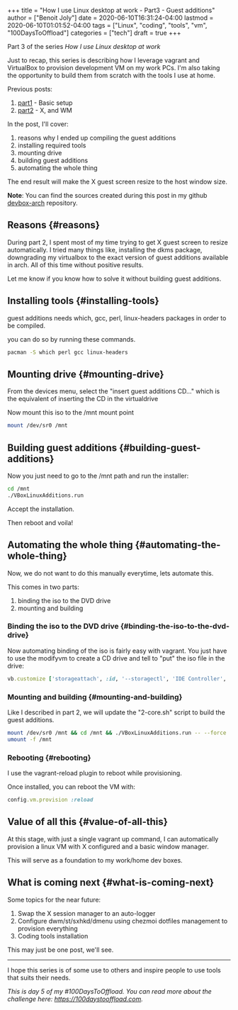 +++
title = "How I use Linux desktop at work - Part3 - Guest additions"
author = ["Benoit Joly"]
date = 2020-06-10T16:31:24-04:00
lastmod = 2020-06-10T01:01:52-04:00
tags = ["Linux", "coding", "tools", "vm", "100DaysToOffload"]
categories = ["tech"]
draft = true
+++

Part 3 of the series _How I use Linux desktop at work_

Just to recap, this series is describing how I leverage vagrant and VirtualBox to provision development VM on my work PCs. I'm also taking the opportunity to build them from scratch with the tools I use at home.

Previous posts:

1.  [part1](https://blog.benoitj.ca/2020-05-29-how-i-use-linux-desktop-at-work-part1-basic-setup/) - Basic setup
2.  [part2](https://blog.benoitj.ca/2020-06-09-how-i-use-linux-desktop-at-work-part2-wm/) - X, and WM

In the post, I'll cover:

1.  reasons why I ended up compiling the guest additions
2.  installing required tools
3.  mounting drive
4.  building guest additions
5.  automating the whole thing

The end result will make the X guest screen resize to the host window size.

**Note**: You can find the sources created during this post in my github [devbox-arch](https://github.com/benoitj/devbox-arch/tree/part3) repository.


## Reasons {#reasons}

During part 2, I spent most of my time trying to get X guest screen to resize automatically. I tried many things like, installing the dkms package, downgrading my virtualbox to the exact version of guest additions available in arch. All of this time without positive results.

Let me know if you know how to solve it without building guest additions.


## Installing tools {#installing-tools}

guest additions needs which, gcc, perl, linux-headers packages in order to be compiled.

you can do so by running these commands.

```bash
pacman -S which perl gcc linux-headers
```


## Mounting drive {#mounting-drive}

From the devices menu, select the "insert guest additions CD..." which is the equivalent of inserting the CD in the virtualdrive

Now mount this iso to the /mnt mount point

```bash
mount /dev/sr0 /mnt
```


## Building guest additions {#building-guest-additions}

Now you just need to go to the /mnt path and run the installer:

```bash
cd /mnt
./VBoxLinuxAdditions.run
```

Accept the installation.

Then reboot and voila!


## Automating the whole thing {#automating-the-whole-thing}

Now, we do not want to do this manually everytime, lets automate this.

This comes in two parts:

1.  binding the iso to the DVD drive
2.  mounting and building


### Binding the iso to the DVD drive {#binding-the-iso-to-the-dvd-drive}

Now automating binding of the iso is fairly easy with vagrant. You just have to use the modifyvm to create a CD drive and tell to "put" the iso file in the drive:

```ruby
vb.customize ['storageattach', :id, '--storagectl', 'IDE Controller', '--device', 1, '--port', 1, '--type', 'dvddrive', '--medium', 'C:\Program Files\Oracle\Virtualbox\VBoxGuestAdditions.iso']
```


### Mounting and building {#mounting-and-building}

Like I described in part 2, we will update the "2-core.sh" script to build the guest additions.

```bash
mount /dev/sr0 /mnt && cd /mnt && ./VBoxLinuxAdditions.run -- --force
umount -f /mnt
```


### Rebooting {#rebooting}

I use the vagrant-reload plugin to reboot while provisioning.

Once installed, you can reboot the VM with:

```ruby
config.vm.provision :reload
```


## Value of all this {#value-of-all-this}

At this stage, with just a single vagrant up command, I can automatically provision a linux VM with X configured and a basic window manager.

This will serve as a foundation to my work/home dev boxes.


## What is coming next {#what-is-coming-next}

Some topics for the near future:

1.  Swap the X session manager to an auto-logger
2.  Configure dwm/st/sxhkd/dmenu using chezmoi dotfiles management to provision everything
3.  Coding tools installation

This may just be one post, we'll see.

---

I hope this series is of some use to others and inspire people to use tools that suits their needs.

_This is day 5 of my #100DaysToOffload. You can read more about the challenge here: <https://100daystooffload.com>._
